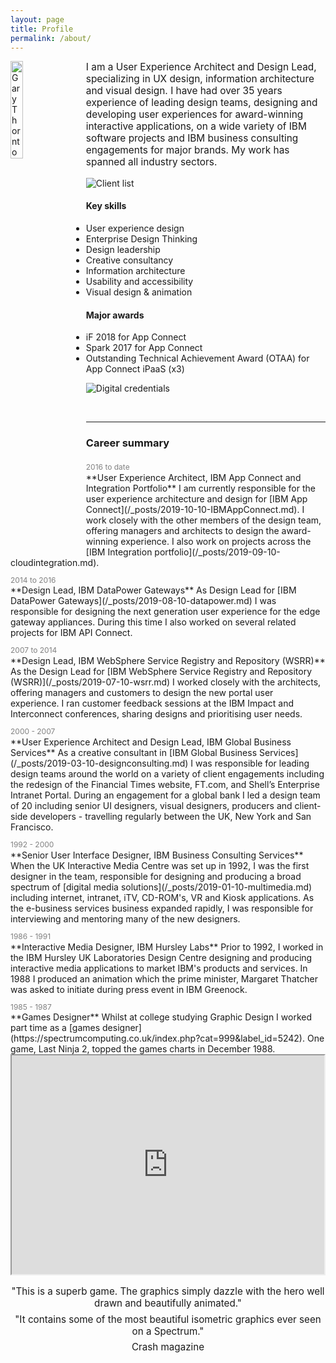 ```yaml
---
layout: page
title: Profile
permalink: /about/
---
```


<!-- ----
### Profile
-->
<div>
  <img src="https://pages.github.ibm.com/THORNG/garythornton-portfolio/assets/img/posts/gtcircle.png" alt="Gary Thornton" align="left" style="width:20%;margin-right:20px;">
<p style="font-size:1.1em;margin-top:10px;">
I am a User Experience Architect and Design Lead, specializing in UX design, information architecture and visual design. I have had over 35 years experience of leading design teams, designing and developing user experiences for award-winning interactive applications, on a wide variety of IBM software projects and IBM business consulting engagements for major brands. My work has spanned all industry sectors.</p> </div>






![Client list](https://pages.github.ibm.com/THORNG/garythornton-portfolio/assets/img/posts/clientlist.jpg)

#### Key skills
* User experience design
* Enterprise Design Thinking
* Design leadership 
* Creative consultancy
* Information architecture
* Usability and accessibility
* Visual design & animation

#### Major awards
* iF 2018 for App Connect
* Spark 2017 for App Connect
* Outstanding Technical Achievement Award (OTAA) for App Connect iPaaS (x3)
&nbsp; 

![Digital credentials](https://pages.github.ibm.com/THORNG/garythornton-portfolio/assets/img/posts/Creds.png)


&nbsp;
 
---
### Career summary

<P style="font-size:.75rem;color:gray;margin-bottom:.05rem;margin-top:1.3rem;">2016 to date</P>  
**User Experience Architect, IBM App Connect and Integration Portfolio**  
I am currently responsible for the user experience architecture and design for [IBM App Connect](/_posts/2019-10-10-IBMAppConnect.md). I work closely with the other members of the design team, offering managers and architects to design the award-winning experience. I also work on projects across the [IBM Integration portfolio](/_posts/2019-09-10-cloudintegration.md). 

<P style="font-size:.75rem;color:gray;margin-bottom:.05rem;">2014 to 2016</P>         
**Design Lead, IBM DataPower Gateways**  
As Design Lead for [IBM DataPower Gateways](/_posts/2019-08-10-datapower.md) I was responsible for designing the next generation user experience for the edge gateway appliances. During this time I also worked on several related projects for IBM API Connect.

<P style="font-size:.75rem;color:gray;margin-bottom:.05rem;">2007 to 2014</P> 
**Design Lead, IBM WebSphere Service Registry and Repository (WSRR)**  
As the Design Lead for [IBM WebSphere Service Registry and Repository (WSRR)](/_posts/2019-07-10-wsrr.md) I worked closely with the architects, offering managers and customers to design the new portal user experience. I ran customer feedback sessions at the IBM Impact and Interconnect conferences, sharing designs and prioritising user needs.

<P style="font-size:.75rem;color:gray;margin-bottom:.05rem;">2000 - 2007</P>
**User Experience Architect and Design Lead, IBM Global Business Services**  
As a creative consultant in [IBM Global Business Services](/_posts/2019-03-10-designconsulting.md) I was responsible for leading design teams around the world on a variety of client engagements including the redesign of the Financial Times website, FT.com, and Shell’s Enterprise Intranet Portal. During an engagement for a global bank I led a design team of 20 including senior UI designers, visual designers, producers and client-side developers - travelling regularly between the UK, New York and San Francisco. 

<P style="font-size:.75rem;color:gray;margin-bottom:.05rem;">1992 - 2000</P>
**Senior User Interface Designer, IBM Business Consulting Services**  
When the UK Interactive Media Centre was set up in 1992, I was the first designer in the team, responsible for designing and producing a broad spectrum of [digital media solutions](/_posts/2019-01-10-multimedia.md) including internet, intranet, iTV, CD-ROM's, VR and Kiosk applications. As the e-business services business expanded rapidly, I was responsible for interviewing and mentoring many of the new designers.

<P style="font-size:.75rem;color:gray;margin-bottom:.05rem;">1986 - 1991</P>
**Interactive Media Designer, IBM Hursley Labs**  
Prior to 1992, I worked in the IBM Hursley UK Laboratories Design Centre designing and producing interactive media applications to market IBM's products and services. In 1988 I produced an animation which the prime minister, Margaret Thatcher was asked to initiate during press event in IBM Greenock.

<P style="font-size:.75rem;color:gray;margin-bottom:.05rem;">1985 - 1987</P>
**Games Designer**  
Whilst at college studying Graphic Design I worked part time as a [games designer](https://spectrumcomputing.co.uk/index.php?cat=999&label_id=5242). One game, Last Ninja 2, topped the games charts in December 1988.  

 <div class="embed-responsive embed-responsive-16by9">
    <iframe style="width:500px;height:350px;display:block;margin-left:auto;margin-right:auto;" src="https://www.youtube.com/embed/z-fMIZZEosY?start=1"></iframe>
 </div>

<P style="text-align:center;margin-bottom:.05rem;margin-top:1rem;font-size:.95rem;">  
 "This is a superb game. The graphics simply dazzle with the hero well drawn and beautifully animated."</P>
<P style="text-align:center;margin-bottom:.05rem;margin-top:.4rem;font-size:.95rem;">  
 "It contains some of the most beautiful isometric graphics ever seen on a Spectrum."</P>
<P style="text-align:center;margin-bottom:.05rem;margin-top:.4rem;font-size:.95rem;">Crash magazine</P>

<!--
<div class="container4">
  <div class="sliding-background2"> 
  </div></div> 

-->


